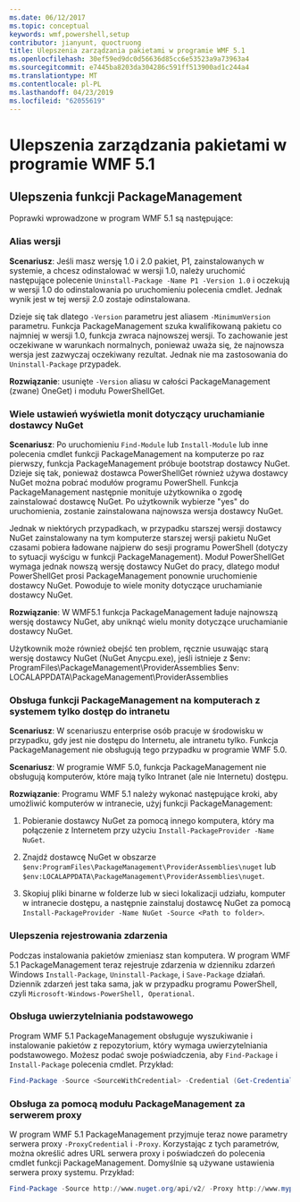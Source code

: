 ```yaml
---
ms.date: 06/12/2017
ms.topic: conceptual
keywords: wmf,powershell,setup
contributor: jianyunt, quoctruong
title: Ulepszenia zarządzania pakietami w programie WMF 5.1
ms.openlocfilehash: 30ef59ed9dc0d56636d85cc6e53523a9a73963a4
ms.sourcegitcommit: e7445ba8203da304286c591ff513900ad1c244a4
ms.translationtype: MT
ms.contentlocale: pl-PL
ms.lasthandoff: 04/23/2019
ms.locfileid: "62055619"
---
```

# <a name="improvements-to-package-management-in-wmf-51"></a>Ulepszenia zarządzania pakietami w programie WMF 5.1

## <a name="improvements-in-packagemanagement"></a>Ulepszenia funkcji PackageManagement

Poprawki wprowadzone w program WMF 5.1 są następujące:

### <a name="version-alias"></a>Alias wersji

**Scenariusz**: Jeśli masz wersję 1.0 i 2.0 pakiet, P1, zainstalowanych w systemie, a chcesz odinstalować w wersji 1.0, należy uruchomić następujące polecenie `Uninstall-Package -Name P1 -Version 1.0` i oczekują w wersji 1.0 do odinstalowania po uruchomieniu polecenia cmdlet. Jednak wynik jest w tej wersji 2.0 zostaje odinstalowana.

Dzieje się tak dlatego `-Version` parametru jest aliasem `-MinimumVersion` parametru. Funkcja PackageManagement szuka kwalifikowaną pakietu co najmniej w wersji 1.0, funkcja zwraca najnowszej wersji. To zachowanie jest oczekiwane w warunkach normalnych, ponieważ uważa się, że najnowsza wersja jest zazwyczaj oczekiwany rezultat. Jednak nie ma zastosowania do `Uninstall-Package` przypadek.

**Rozwiązanie**: usunięte `-Version` aliasu w całości PackageManagement (zwane) OneGet) i modułu PowerShellGet.

### <a name="multiple-prompts-for-bootstrapping-the-nuget-provider"></a>Wiele ustawień wyświetla monit dotyczący uruchamianie dostawcy NuGet

**Scenariusz**: Po uruchomieniu `Find-Module` lub `Install-Module` lub inne polecenia cmdlet funkcji PackageManagement na komputerze po raz pierwszy, funkcja PackageManagement próbuje bootstrap dostawcy NuGet. Dzieje się tak, ponieważ dostawca PowerShellGet również używa dostawcy NuGet można pobrać modułów programu PowerShell. Funkcja PackageManagement następnie monituje użytkownika o zgodę zainstalować dostawcę NuGet. Po użytkownik wybierze "yes" do uruchomienia, zostanie zainstalowana najnowsza wersja dostawcy NuGet.

Jednak w niektórych przypadkach, w przypadku starszej wersji dostawcy NuGet zainstalowany na tym komputerze starszej wersji pakietu NuGet czasami pobiera ładowane najpierw do sesji programu PowerShell (dotyczy to sytuacji wyścigu w funkcji PackageManagement). Moduł PowerShellGet wymaga jednak nowszą wersję dostawcy NuGet do pracy, dlatego moduł PowerShellGet prosi PackageManagement ponownie uruchomienie dostawcy NuGet. Powoduje to wiele monity dotyczące uruchamianie dostawcy NuGet.

**Rozwiązanie**: W WMF5.1 funkcja PackageManagement ładuje najnowszą wersję dostawcy NuGet, aby uniknąć wielu monity dotyczące uruchamianie dostawcy NuGet.

Użytkownik może również obejść ten problem, ręcznie usuwając starą wersję dostawcy NuGet (NuGet Anycpu.exe), jeśli istnieje z $env: ProgramFiles\PackageManagement\ProviderAssemblies $env: LOCALAPPDATA\PackageManagement\ProviderAssemblies


### <a name="support-for-packagemanagement-on-computers-with-intranet-access-only"></a>Obsługa funkcji PackageManagement na komputerach z systemem tylko dostęp do intranetu

**Scenariusz**: W scenariuszu enterprise osób pracuje w środowisku w przypadku, gdy jest nie dostępu do Internetu, ale intranetu tylko. Funkcja PackageManagement nie obsługują tego przypadku w programie WMF 5.0.

**Scenariusz**: W programie WMF 5.0, funkcja PackageManagement nie obsługują komputerów, które mają tylko Intranet (ale nie Internetu) dostępu.

**Rozwiązanie**: Programu WMF 5.1 należy wykonać następujące kroki, aby umożliwić komputerów w intranecie, użyj funkcji PackageManagement:

1. Pobieranie dostawcy NuGet za pomocą innego komputera, który ma połączenie z Internetem przy użyciu `Install-PackageProvider -Name NuGet`.

2. Znajdź dostawcę NuGet w obszarze `$env:ProgramFiles\PackageManagement\ProviderAssemblies\nuget` lub `$env:LOCALAPPDATA\PackageManagement\ProviderAssemblies\nuget`.

3. Skopiuj pliki binarne w folderze lub w sieci lokalizacji udziału, komputer w intranecie dostępu, a następnie zainstaluj dostawcę NuGet za pomocą `Install-PackageProvider -Name NuGet -Source <Path to folder>`.


### <a name="event-logging-improvements"></a>Ulepszenia rejestrowania zdarzenia

Podczas instalowania pakietów zmieniasz stan komputera. W program WMF 5.1 PackageManagement teraz rejestruje zdarzenia w dzienniku zdarzeń Windows `Install-Package`, `Uninstall-Package`, i `Save-Package` działań. Dziennik zdarzeń jest taka sama, jak w przypadku programu PowerShell, czyli `Microsoft-Windows-PowerShell, Operational`.

### <a name="support-for-basic-authentication"></a>Obsługa uwierzytelniania podstawowego

Program WMF 5.1 PackageManagement obsługuje wyszukiwanie i instalowanie pakietów z repozytorium, który wymaga uwierzytelniania podstawowego. Możesz podać swoje poświadczenia, aby `Find-Package` i `Install-Package` polecenia cmdlet. Przykład:

``` PowerShell
Find-Package -Source <SourceWithCredential> -Credential (Get-Credential)
```

### <a name="support-for-using-packagemanagement-behind-a-proxy"></a>Obsługa za pomocą modułu PackageManagement za serwerem proxy

W program WMF 5.1 PackageManagement przyjmuje teraz nowe parametry serwera proxy `-ProxyCredential` i `-Proxy`. Korzystając z tych parametrów, można określić adres URL serwera proxy i poświadczeń do polecenia cmdlet funkcji PackageManagement. Domyślnie są używane ustawienia serwera proxy systemu. Przykład:

``` PowerShell
Find-Package -Source http://www.nuget.org/api/v2/ -Proxy http://www.myproxyserver.com -ProxyCredential (Get-Credential)
```
